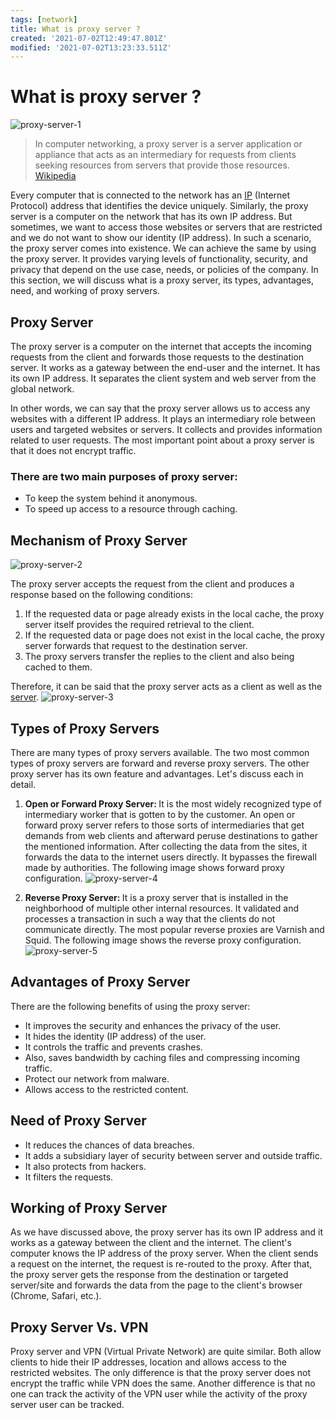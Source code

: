 ```yaml
---
tags: [network]
title: What is proxy server ?
created: '2021-07-02T12:49:47.801Z'
modified: '2021-07-02T13:23:33.511Z'
---
```


# What is proxy server ?

![proxy-server-1](/images/proxy-server-1.png)

> In computer networking, a proxy server is a server application or appliance that acts as an intermediary for requests from clients seeking resources from servers that provide those resources. [Wikipedia](https://en.wikipedia.org/wiki/Proxy_server)


Every computer that is connected to the network has an [IP](ip) (Internet Protocol) address that identifies the device uniquely. Similarly, the proxy server is a computer on the network that has its own IP address. But sometimes, we want to access those websites or servers that are restricted and we do not want to show our identity (IP address). In such a scenario, the proxy server comes into existence. We can achieve the same by using the proxy server. It provides varying levels of functionality, security, and privacy that depend on the use case, needs, or policies of the company. In this section, we will discuss what is a proxy server, its types, advantages, need, and working of proxy servers.


## Proxy Server

The proxy server is a computer on the internet that accepts the incoming requests from the client and forwards those requests to the destination server. It works as a gateway between the end-user and the internet. It has its own IP address. It separates the client system and web server from the global network.

In other words, we can say that the proxy server allows us to access any websites with a different IP address. It plays an intermediary role between users and targeted websites or servers. It collects and provides information related to user requests. The most important point about a proxy server is that it does not encrypt traffic.

### There are two main purposes of proxy server:
  - To keep the system behind it anonymous.
  - To speed up access to a resource through caching.

## Mechanism of Proxy Server

![proxy-server-2](/images/proxy-server-2.jpeg)

The proxy server accepts the request from the client and produces a response based on the following conditions:

1. If the requested data or page already exists in the local cache, the proxy server itself provides the required retrieval to the client.
2. If the requested data or page does not exist in the local cache, the proxy server forwards that request to the destination server.
3. The proxy servers transfer the replies to the client and also being cached to them.

Therefore, it can be said that the proxy server acts as a client as well as the [server](https://milad-ezzat.vercel.app/posts/what-is-a-server).
![proxy-server-3](/images/proxy-server-3.png)


## Types of Proxy Servers

There are many types of proxy servers available. The two most common types of proxy servers are forward and reverse proxy servers. The other proxy server has its own feature and advantages. Let's discuss each in detail.

1. <strong> Open or Forward Proxy Server: </strong> It is the most widely recognized type of intermediary worker that is gotten to by the customer. An open or forward proxy server refers to those sorts of intermediaries that get demands from web clients and afterward peruse destinations to gather the mentioned information. After collecting the data from the sites, it forwards the data to the internet users directly. It bypasses the firewall made by authorities. The following image shows forward proxy configuration.
![proxy-server-4](/images/proxy-server-4.jpg)

2. <strong> Reverse Proxy Server: </strong> It is a proxy server that is installed in the neighborhood of multiple other internal resources. It validated and processes a transaction in such a way that the clients do not communicate directly. The most popular reverse proxies are Varnish and Squid. The following image shows the reverse proxy configuration.
![proxy-server-5](/images/proxy-server-5.jpg)

## Advantages of Proxy Server

There are the following benefits of using the proxy server:

  - It improves the security and enhances the privacy of the user.
  - It hides the identity (IP address) of the user.
  - It controls the traffic and prevents crashes.
  - Also, saves bandwidth by caching files and compressing incoming traffic.
  - Protect our network from malware.
  - Allows access to the restricted content.

## Need of Proxy Server

  - It reduces the chances of data breaches.
  - It adds a subsidiary layer of security between server and outside traffic.
  - It also protects from hackers.
  - It filters the requests.

## Working of Proxy Server

As we have discussed above, the proxy server has its own IP address and it works as a gateway between the client and the internet. The client's computer knows the IP address of the proxy server. When the client sends a request on the internet, the request is re-routed to the proxy. After that, the proxy server gets the response from the destination or targeted server/site and forwards the data from the page to the client's browser (Chrome, Safari, etc.).

## Proxy Server Vs. VPN

Proxy server and VPN (Virtual Private Network) are quite similar. Both allow clients to hide their IP addresses, location and allows access to the restricted websites. The only difference is that the proxy server does not encrypt the traffic while VPN does the same. Another difference is that no one can track the activity of the VPN user while the activity of the proxy server user can be tracked.
  

